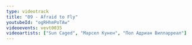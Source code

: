 ```yaml
---
type: videotrack
title: "09 - Afraid to Fly"
youtubeId: "ogRHhmPoTAw"
videoevents: vevt0035
videoartists: ["Sun Caged", "Марсел Кунен", "Пол Адриан Вилларреал"]
---
```

